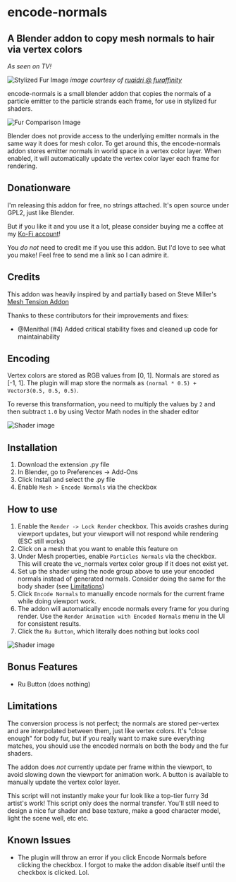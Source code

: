 # encode-normals
## A Blender addon to copy mesh normals to hair via vertex colors

_As seen on TV!_

![Stylized Fur Image](assets/ru_comparison_small.jpg)
*image courtesy of [ruaidri @ furaffinity](https://furaffinity.net/user/ruaidri)*

encode-normals is a small blender addon that copies the normals of a particle
emitter to the particle strands each frame, for use in stylized fur shaders.

![Fur Comparison Image](assets/hair-example.jpg)

Blender does not provide access to the underlying emitter normals in the same
way it does for mesh color. To get around this, the encode-normals addon stores
emitter normals in world space in a vertex color layer. When enabled, it will 
automatically update the vertex color layer each frame for rendering. 


## Donationware
I'm releasing this addon for free, no strings attached. It's open source under
GPL2, just like Blender. 

But if you like it and you use it a lot, please consider buying me a coffee at
my [Ko-Fi account](https://ko-fi.com/sentharn)!

You _do not_ need to credit me if you use this addon. But I'd love to see
what you make! Feel free to send me a link so I can admire it.

## Credits
This addon was heavily inspired by and partially based on Steve Miller's
[Mesh Tension Addon](https://blenderartists.org/t/revised-mesh-tension-add-on/1239091)

Thanks to these contributors for their improvements and fixes:

* @Menithal (#4) Added critical stability fixes and cleaned up code for maintainability

## Encoding 
Vertex colors are stored as RGB values from [0, 1]. Normals are stored as
[-1, 1]. The plugin will map store the normals as 
`(normal * 0.5) + Vector3(0.5, 0.5, 0.5)`.

To reverse this transformation, you need to multiply the values by `2`
and then subtract `1.0` by using Vector Math nodes in the shader editor

![Shader image](assets/shader1.jpg)

## Installation

1. Download the extension .py file
2. In Blender, go to Preferences -> Add-Ons
3. Click Install and select the .py file
4. Enable `Mesh > Encode Normals` via the checkbox

## How to use

1. Enable the `Render -> Lock Render` checkbox. This avoids crashes during viewport updates, but your viewport will not respond while rendering (ESC still works)
2. Click on a mesh that you want to enable this feature on
3. Under Mesh properties, enable `Particles Normals` via the checkbox. This will create the vc_normals vertex color group if it does not exist yet.
4. Set up the shader using the node group above to use your encoded normals instead of generated normals. Consider doing the same for the body shader (see [Limitations](#limitations))
5. Click `Encode Normals` to manually encode normals for the current frame while doing viewport work.
6. The addon will automatically encode normals every frame for you during render. Use the `Render Animation with Encoded Normals` menu in the UI for consistent results.
7. Click the `Ru Button`, which literally does nothing but looks cool

![Shader image](assets/panel1.jpg)

## Bonus Features

* Ru Button (does nothing)

## Limitations
The conversion process is not perfect; the normals are stored per-vertex and are interpolated between them, just like vertex colors. It's "close enough" for body fur, but if you really want to make sure everything matches, you should use the encoded normals on both the body and the fur shaders.

The addon does _not_ currently update per frame within the viewport, to avoid slowing
down the viewport for animation work. A button is available to manually update 
the vertex color layer.

This script will not instantly make your fur look like a top-tier furry 3d artist's work! This script only does the normal transfer. You'll still need to design a nice fur shader and base texture, make a good character model, light the scene well, etc etc.

## Known Issues

* The plugin will throw an error if you click Encode Normals before clicking the checkbox. I forgot to make the addon disable itself until the checkbox is clicked. Lol.
